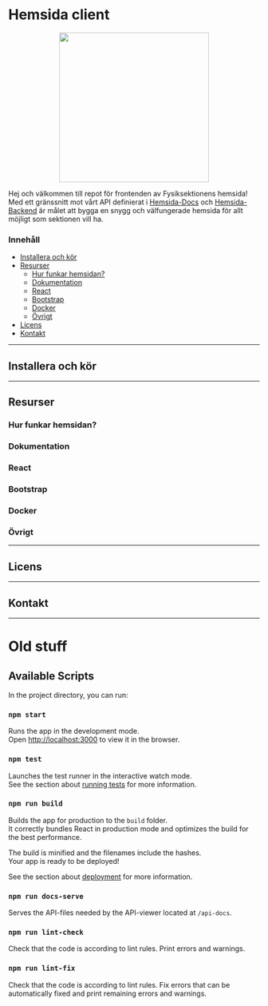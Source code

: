 # Hemsida client

<p align="center">
    <img src="./src/mediafiles/placeholder_images/Fysiksektionen_logo.svg" width="300" height="300" alt=""/>
</p>

Hej och välkommen till repot för frontenden av Fysiksektionens hemsida! Med ett gränssnitt mot vårt API definierat i [Hemsida-Docs](https://github.com/Fysiksektionen/Hemsida-Docs) och [Hemsida-Backend](https://github.com/Fysiksektionen/Hemsida-Backend) är målet att bygga en snygg och välfungerade hemsida för allt möjligt som sektionen vill ha.

### Innehåll
- [Installera och kör](#installera-och-k-r)
- [Resurser](#resurser)
    * [Hur funkar hemsidan?](#hur-funkar-hemsidan-)
    * [Dokumentation](#dokumentation)
    * [React](#react)
    * [Bootstrap](#bootstrap)
    * [Docker](#docker)
    * [Övrigt](#-vrigt)
- [Licens](#licens)
- [Kontakt](#kontakt)

--------------------------------------------
## Installera och kör


--------------------------------------------
## Resurser
### Hur funkar hemsidan?

### Dokumentation

### React

### Bootstrap

### Docker

### Övrigt


--------------------------------------------
## Licens


--------------------------------------------
## Kontakt


--------------------------------------------
# Old stuff
## Available Scripts

In the project directory, you can run:

### `npm start`

Runs the app in the development mode.\
Open [http://localhost:3000](http://localhost:3000) to view it in the browser.

### `npm test`

Launches the test runner in the interactive watch mode.\
See the section about [running tests](https://facebook.github.io/create-react-app/docs/running-tests) for more information.

### `npm run build`

Builds the app for production to the `build` folder.\
It correctly bundles React in production mode and optimizes the build for the best performance.

The build is minified and the filenames include the hashes.\
Your app is ready to be deployed!

See the section about [deployment](https://facebook.github.io/create-react-app/docs/deployment) for more information.

### `npm run docs-serve`

Serves the API-files needed by the API-viewer located at `/api-docs`. 


### `npm run lint-check`

Check that the code is according to lint rules. Print errors and warnings.

### `npm run lint-fix`

Check that the code is according to lint rules. Fix errors that can be automatically fixed and print remaining errors and warnings.
